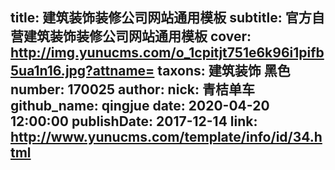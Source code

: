 title: 建筑装饰装修公司网站通用模板
subtitle: 官方自营建筑装饰装修公司网站通用模板
cover: http://img.yunucms.com/o_1cpitjt751e6k96i1pifb5ua1n16.jpg?attname=
taxons: 建筑装饰 黑色
number: 170025
author:
  nick: 青桔单车
  github_name: qingjue
date: 2020-04-20 12:00:00
publishDate: 2017-12-14
link: http://www.yunucms.com/template/info/id/34.html
---